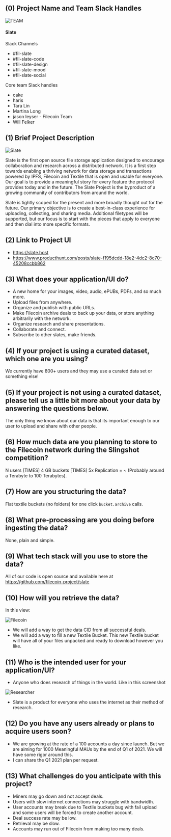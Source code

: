 ## (0) Project Name and Team Slack Handles

![TEAM](https://user-images.githubusercontent.com/310223/94218232-d4fc2580-fe98-11ea-898c-727cb54133f9.png)

#### Slate

Slack Channels

- #fil-slate
- #fil-slate-code
- #fil-slate-design
- #fil-slate-mood
- #fil-slate-social

Core team Slack handles

- cake
- haris
- Tara Lin
- Martina Long
- jason leyser - Filecoin Team
- Will Felker

## (1) Brief Project Description

![Slate](https://user-images.githubusercontent.com/310223/92346209-e368d580-f080-11ea-8693-0fb64f8d3b97.jpg)

Slate is the first open source file storage application designed to encourage collaboration and research across a distributed network. It is a first step towards enabling a thriving network for data storage and transactions powered by IPFS, Filecoin and Textile that is open and usable for everyone. Our goal is to provide a meaningful story for every feature the protocol provides today and in the future. The Slate Project is the byproduct of a growing community of contributors from around the world.

Slate is tightly scoped for the present and more broadly thought out for the future. Our primary objective is to create a best-in-class experience for uploading, collecting, and sharing media. Additional filetypes will be supported, but our focus is to start with the pieces that apply to everyone and then dial into more specific formats.

## (2) Link to Project UI

- https://slate.host
- https://www.producthunt.com/posts/slate-f195dcdd-18e2-4dc2-8c70-45208ccbb862

## (3) What does your application/UI do?

- A new home for your images, video, audio, ePUBs, PDFs, and so much more.
- Upload files from anywhere.
- Organize and publish with public URLs.
- Make Filecoin archive deals to back up your data, or store anything arbitrarily with the network.
- Organize research and share presentations.
- Collaborate and connect.
- Subscribe to other slates, make friends.

## (4) If your project is using a curated dataset, which one are you using?

We currently have 800+ users and they may use a curated data set or something else!

## (5) If your project is not using a curated dataset, please tell us a little bit more about your data by answering the questions below.

The only thing we know about our data is that its important enough to our user to upload and share with other people.

## (6) How much data are you planning to store to the Filecoin network during the Slingshot competition?

N users [TIMES] 4 GB buckets [TIMES] 5x Replication = ~ (Probably around a Terabyte to 100 Terabytes).

## (7) How are you structuring the data?

Flat textile buckets (no folders) for one click `bucket.archive` calls.

## (8) What pre-processing are you doing before ingesting the data?

None, plain and simple.

## (9) What tech stack will you use to store the data?

All of our code is open source and available here at https://github.com/filecoin-project/slate

## (10) How will you retrieve the data?

In this view:

![Filecoin](https://user-images.githubusercontent.com/310223/94217147-20610480-fe96-11ea-8722-0d09475c49b8.png)

- We will add a way to get the data CID from all successful deals.
- We will add a way to fill a new Textile Bucket. This new Textile bucket will have all of your files unpacked and ready to download however you like.

## (11) Who is the intended user for your application/UI?

- Anyone who does research of things in the world. Like in this screenshot

![Researcher](https://user-images.githubusercontent.com/310223/94217292-83529b80-fe96-11ea-8e8c-2150023f9c79.png)

- Slate is a product for everyone who uses the internet as their method of research.

## (12) Do you have any users already or plans to acquire users soon?

- We are growing at the rate of a 100 accounts a day since launch. But we are aiming for 1000 Meaningful MAUs by the end of Q1 of 2021. We will have some rigor around this.
- I can share the Q1 2021 plan per request.

## (13) What challenges do you anticipate with this project?

- Miners may go down and not accept deals.
- Users with slow internet connections may struggle with bandwidth.
- User accounts may break due to Textile buckets bug with fail upload and some users will be forced to create another account.
- Deal success rate may be low.
- Retrieval may be slow.
- Accounts may run out of Filecoin from making too many deals.
